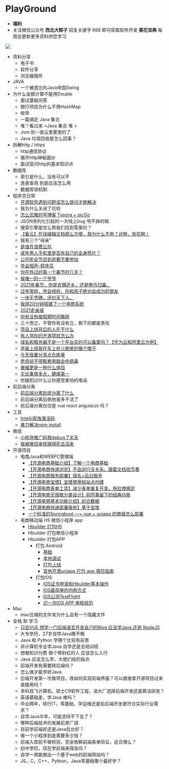 # PlayGround
- **福利**
- 关注微信公众号 **西北大粽子** 回复关键字 666 即可获取软件开发 **葵花宝典** 每周会更新更多资料供您学习

![](https://gitee.com/stivepeim/img4mk/raw/master/20210304160227.png)
- 资料分享
  - 电子书
  - 软件分享
  - 浏览器插件
- JAVA
    - 一个被遗忘的Java帝国Swing
- 为什么金额计算不能用Double
    - 面试基础问答
    - 银行项目为什么不用HashMap
    - 枚举
    - 一篇搞定 Java 集合
    - 堆？看过来 <Java 集合 堆 >
    - Jvm 别一直云里雾里的了
    - Java 垃圾回收是怎么回事？
- 拆解http / https
  - http通信协议
  - 揭开http神秘面纱
  - 面试官问http的基本知识点
- 数据库
  - 索引是什么，没有可以不
  - 连表查询 到底应该怎么用
  - 数据库锁机制
- 程序员日常
    - [开源软件遇到问题该怎么提问才能解决](https://mp.weixin.qq.com/s/-ltoJWH7Iatwg8V5ydgaXA)
    - 我为什么关闭了花呗
    - [怎么优雅的写博客 Typora + picGo](https://mp.weixin.qq.com/s/KgtAJ4C13FHMQriXk4aIng)
    - JSON序列化引起的一次线上bug 甩不掉的锅
    - 搜索引擎是怎么帮我们找到答案的？
    - [【看云】在线编辑文档那么方便，我为什么不用？对啊，有坑啊！](https://mp.weixin.qq.com/s/WHwsyJ1fsFA1AC0jR3C2FQ)
    - 我有三个“母亲”
    - [是谁在浪费公共](https://mp.weixin.qq.com/s/20_izEv9WtIn12bCO95GjA)
    - [成年男人手机里是否有自己的全身照片？](https://mp.weixin.qq.com/s/N0J_HlPqqbwNCn1f-n4rog)
    - [公司年会节目到底要不要参加](https://mp.weixin.qq.com/s/8ZbSFDO9luRLS83qjmwbdw)
    - [年会相声-程序员](https://mp.weixin.qq.com/s/gJ582Uq5HLyGqEoG4SbhCw)
    - [你在外过的第一个春节时几岁？](https://mp.weixin.qq.com/s/ALipofE4zYQkneQIyU016g)
    - [我唯一的一个爷爷](https://mp.weixin.qq.com/s/fWzD_-bx4JGrEOexRzFIMg)
    - [2021年春节，你是衣锦还乡，还是倦鸟归巢。](https://mp.weixin.qq.com/s/ZZRc4_cZZ1Ozq3LZu4CFSQ)
    - [过年带娃，学会倾听，你和孩子绝对会成为好朋友](https://mp.weixin.qq.com/s/LZGpO-DvGteVN4AwBuqlVA)
    - [一块无字碑，评价天下人。](https://mp.weixin.qq.com/s/lDaBLoYX71Six9XALtikfg)
    - [我用20分钟搭建了一个电商系统](https://mp.weixin.qq.com/s/E6k_UU3Nx3-x6KegwO2DsA)
    - [2021走亲戚](https://mp.weixin.qq.com/s/SuujF-YCZczsT6uDLeONPw)
    - [你有没有被假期时间撕碎](https://mp.weixin.qq.com/s/OVgLsKN8n3mKsrqe3Q9IgA)
    - 三十而立，不管你有没有立，剩下的都是责任
    - [项目上线背后的人在干什么](https://mp.weixin.qq.com/s/M9QOxWxfprhuxtUOYr6ySw)
    - [有人骂你的开源项目怎么办](https://mp.weixin.qq.com/s/05vsJZ6cl--g1JGihPdFKQ)
    - [域名和服务器不是一个平台买的可以备案吗？【华为云和阿里云为例】](https://mp.weixin.qq.com/s/nzWpOKJShpJtIHIApmfKmQ)
    - [早晨上班我在车上听儿歌笑的像个傻子](https://mp.weixin.qq.com/s/Lz2Q8Sy2VUjkfsB8qWYCXA)
    - [今天我要分享点负能量](https://mp.weixin.qq.com/s/d6pWlr-Rl8rhdjyb4YGwCg)
    - [老师说不带鞋套电脑会中病毒](https://mp.weixin.qq.com/s/y1e5AkaE9BccEBmGYUbrNg)
    - [被催更是一种什么体验](https://mp.weixin.qq.com/s/gG2rmwu3k1eTjEa8TcH7Jw)
    - [无论事情多大，健康第一](https://mp.weixin.qq.com/s/VRhovoWRFouhqOLaQo0pnQ)
    - 你接到过什么让你感觉害怕的电话
- 前后端分离
    - [前后端分离到底分离了什么](https://mp.weixin.qq.com/s/2cUQlbakZNDQhtkBq8D_2g)
    - 前后端分离后倒地谁多干活了
    - 前后端分离仅仅是 vue react angularJs 吗？
- 工具
    - [Intellij家族激活码](https://mp.weixin.qq.com/s/gtqT47LQLZPG0rcfGWfKNQ)
    - [暴力解决npm install](https://mp.weixin.qq.com/s/mmirwpKF9-DkKr7zu4_tTA)
- 微信
    - [小程序推广码我debug了半天](https://mp.weixin.qq.com/s/QmxgtTdqf2xvMhX_UgtrXA)
    - [我被微信审核搞得死去活来](https://mp.weixin.qq.com/s/CWEW8Mn0A2xeU6w1pHvW7Q)
- 开源项目
    - 电商Java和WEBPC管理端
        - [【开源电商基础介绍】了解一个电商基础](https://mp.weixin.qq.com/s/d7TAOzcCtjpNwqqAeU8ftA)
        - [【开源电商快速浏览】不会运行没关系，跟着文档找节奏](https://mp.weixin.qq.com/s/DrRn0Zx-WPMe_Ocg7Oo1MA)
        - [【开源电商服务部署】域名+后台服务](https://mp.weixin.qq.com/s/s5CqqlcLrDsLY8NEU47_4w)
        - [【开源电商宝塔】宝塔使用和站点创建](https://mp.weixin.qq.com/s/2TDLMvmZM1EXDnJ39kR6Qw)
        - [【开源电商表单工具】减少表单重复开发，拖拉拽搞定](https://mp.weixin.qq.com/s/1an2WYS10rwtWzQobs34kQ)
        - [【开源电商无限极分类设计】前同事留下的经典功能](https://mp.weixin.qq.com/s/e8TNaRpdX71C74O3BtBa7A)
        - [【开源电商基本功能介绍】组合数据](https://mp.weixin.qq.com/s/naRUwGHY1bOn9UepeOErTg)
        - [【开源电商快速部署服务】基于宝塔](https://mp.weixin.qq.com/s/VZ5zCuScA-zZzZCYxfxByA)
        - [一个标准的Springboot —+ vue + uniapp 的商城怎么部署](https://mp.weixin.qq.com/s/eFTr3-3w_5vA5veCdyCzZw)
    - 电商移动端 H5 微信小程序 app
        - [Hbuilder 打包H5](https://mp.weixin.qq.com/s/RJcxuETOyGF5g2eEKmiUSQ)
        - Hbuilder 打包微信小程序
        - Hbuilder 打包APP
            - 打包 Android
                - [基础](https://mp.weixin.qq.com/s/ow89et99BKHZjYJ8KxnmTw)
                - [本地调试](https://mp.weixin.qq.com/s/mcRxziGvJTt_8Skb8ucZTg)
                - [打包上线](https://mp.weixin.qq.com/s/VF9HDfmgZvx-MD9kXQbJcw)
                - [其他开源uniapp 打包 app 填坑指南](https://mp.weixin.qq.com/s/jbFjzdPu6Q1FKSZ7KkRQmA)
            - 打包IOS
                - [IOS证书申请和Hbuilder基本操作](https://mp.weixin.qq.com/s/JS8zp34NmB-tQBnoupuJyw)
                - [IOS最简单的内侧方式](https://mp.weixin.qq.com/s/qCkPRJZNWeRnm1-P7XLr1w)
                - [IOS公测TestFlight](https://mp.weixin.qq.com/s/t6x28PD35hH2JH3rpHTmTg)
                - [记一次IOS APP 审核经历](https://mp.weixin.qq.com/s/dhzqK03WvAvB6KIhW9-CsQ)
- Mac
    - mac压缩的文件夹为什么会有一个隐藏文件
- 全栈 和 学习
    - [只会VUE 想学一门后端语言开发自己的Blog 应该学Java 还是 NodeJS](https://mp.weixin.qq.com/s/-OHpgz9aoIJ6nnnf7aa4_g)
    - 大专学历，27岁自学Java晚不晚
    - Java 和 Python 学哪个比较有前景
    - 非计算机专业学Java 自学还是去培训班
    - 想做知识付费 做个带斜杠的人 应该怎么入行
    - Java 应该怎么学，大佬们给的指点
    - 前端开发有需要转后端吗？
    - 怎么做才能学好Java
    - 后端开发第一次做项目，改如何实现前端界面？可以直接拿开源项目过来直接用吗？
    - 本科双飞计算机，硕士C9软件工程，进大厂选择后端开发还是算法研发？
    - 英语基础差，学Java 难吗？
    - 毕业两年，转行IT，零基础，学运维还是前后端开发更符合实际行业需求？
    - 自学Java半年，可能坚持不下去了？
    - 哪种后端技术的发展前景广阔
    - 目前学前端好还是Java后台好？
    - 做一个小程序到底需要多少钱？
    - 后端入库前不做校验，完全依赖前端表单验证，这合理么？
    - 初中学历，现在学前端来得及吗？
    - 自学一周能做出一个基于web的前端网站吗？
    - JS，C，C++，Python，Java零基础哪个最好学？


